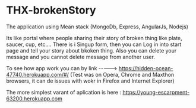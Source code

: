 # THX-brokenStory

The application using Mean stack (MongoDb, Express, AngularJs, Nodejs)

Its like portal where people sharing their story of broken thing like plate, saucer, cup, etc....
There is i Singup form, then you can Log in into start page and tell your story about bkoken thing. 
Also you can delete your message and you cannot delete message from another user.




To see how app work you can by link -----> https://hidden-ocean-47740.herokuapp.com/#/
(Test was on Opera, Chrome and Maxthon browsers, it can de issues with wokr in Firefox and Internet Explorer)


The more simplest varant of aplication is here :  https://young-escarpment-63200.herokuapp.com
